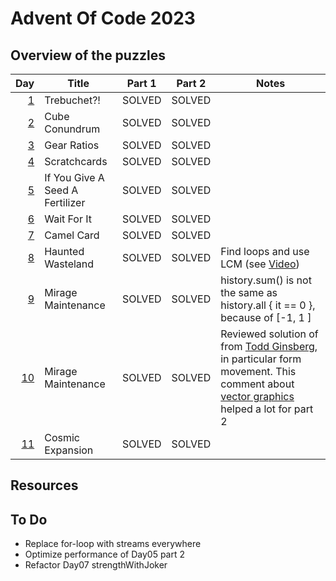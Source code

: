 # Advent Of Code 2023

## Overview of the puzzles

|  Day | Title                           | Part 1 | Part 2 | Notes                                                                                                                                |
|-----:|---------------------------------|--------|--------|--------------------------------------------------------------------------------------------------------------------------------------|
|  [1] | Trebuchet?!                     | SOLVED | SOLVED |                                                                                                                                      |
|  [2] | Cube Conundrum                  | SOLVED | SOLVED |                                                                                                                                      |
|  [3] | Gear Ratios                     | SOLVED | SOLVED |                                                                                                                                      |
|  [4] | Scratchcards                    | SOLVED | SOLVED |                                                                                                                                      |
|  [5] | If You Give A Seed A Fertilizer | SOLVED | SOLVED |                                                                                                                                      |
|  [6] | Wait For It                     | SOLVED | SOLVED |                                                                                                                                      |
|  [7] | Camel Card                      | SOLVED | SOLVED |                                                                                                                                      |
|  [8] | Haunted Wasteland               | SOLVED | SOLVED | Find loops and use LCM (see [Video])                                                                                                 |
|  [9] | Mirage Maintenance              | SOLVED | SOLVED | history.sum() is not the same as history.all { it == 0 }, because of [-1, 1 ]                                                        |
| [10] | Mirage Maintenance              | SOLVED | SOLVED | Reviewed solution of from [Todd Ginsberg], in particular form movement. This comment about [vector graphics] helped a lot for part 2 |
| [11] | Cosmic Expansion                | SOLVED | SOLVED |                                                                                                                                      |


## Resources

## To Do
* Replace for-loop with streams everywhere
* Optimize performance of Day05 part 2
* Refactor Day07 strengthWithJoker

[1]: src/main/kotlin/Day01.kt
[2]: src/main/kotlin/Day02.kt
[3]: src/main/kotlin/Day03.kt
[4]: src/main/kotlin/Day04.kt
[5]: src/main/kotlin/Day05.kt
[6]: src/main/kotlin/Day06.kt
[7]: src/main/kotlin/Day07.kt
[8]: src/main/kotlin/Day08.kt
[9]: src/main/kotlin/Day09.kt
[10]: src/main/kotlin/Day10.kt

[11]: src/main/kotlin/Day11.kt

[Video]: https://www.youtube.com/watch?v=UFa236NO4TU
[Todd Ginsberg]: https://todd.ginsberg.com/post/advent-of-code/2023/day10/
[vector graphics]: https://www.reddit.com/r/adventofcode/comments/18fgddy/2023_day_10_part_2_using_a_rendering_algorithm_to/